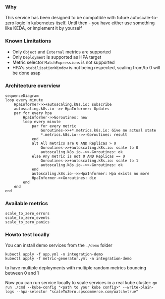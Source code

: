 ### Why
This service has been designed to be compatible with future autoscale-to-zero logic in kubernetes itself.
Until then - you have either use something like KEDA, or implement it by yourself

### Known Limitations
- Only `Object` and `External` metrics are supported
- Only `Deployment` is supported as HPA target
- Metric selector `MatchExpressions` is not supported
- HPA's `stabilizationWindow` is not being respected, scaling from/to 0 will be done asap 

### Architecture overview
```mermaid
sequenceDiagram
loop every minute
    HpaInformer->>+autoscaling.k8s.io: subscribe
    autoscaling.k8s.io-->>-HpaInformer: Updates
    par for every hpa
        HpaInformer->>Goroutines: new
        loop every minute
            par for every metric
                Goroutines->>+*.metrics.k8s.io: Give me actual state
                *.metrics.k8s.io-->>-Goroutines: result
            end   
            alt All metrics are 0 AND Replicas > 0
                Goroutines->>+autoscaling.k8s.io: scale to 0
                autoscaling.k8s.io-->>-Goroutines: ok
            else Any metric is not 0 AND Replicas == 0
                Goroutines->>+autoscaling.k8s.io: scale to 1
                autoscaling.k8s.io-->>-Goroutines: ok
            end
            autoscaling.k8s.io-->>HpaInformer: Hpa exists no more
            HpaInformer->>Goroutines: die
        end
    end
end
```

### Available metrics
```
scale_to_zero_errors
scale_to_zero_events
scale_to_zero_panics
```

### Howto test locally
You can install demo services from the `./demo` folder
```
kubectl apply -f app.yml -n integration-demo
kubectl apply -f metric-generator.yml -n integration-demo
```
to have multiple deployments with multiple random metrics bouncing between 0 and 1

Now you can run service locally to scale services in a real kube cluster:
`go run ./cmd --kube-config "<path to your kube config>" --write-plain-logs --hpa-selector "scaleToZero.spscommerce.com/watch=true"`